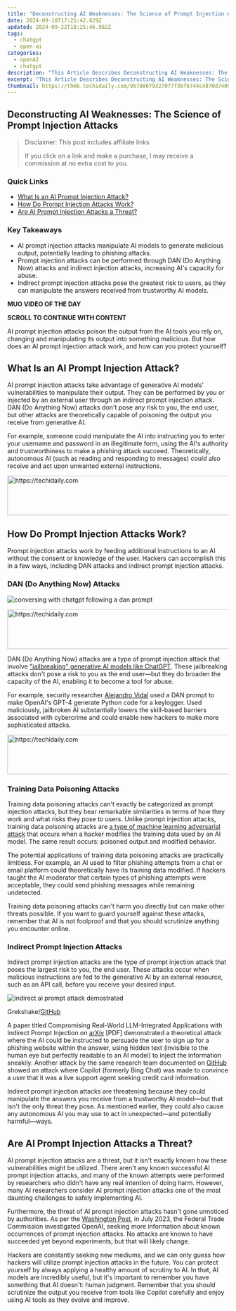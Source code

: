 ```yaml
---
title: "Deconstructing AI Weaknesses: The Science of Prompt Injection Attacks"
date: 2024-09-18T17:25:42.829Z
updated: 2024-09-22T18:25:46.982Z
tags:
  - chatgpt
  - open-ai
categories:
  - openAI
  - chatgpt
description: "This Article Describes Deconstructing AI Weaknesses: The Science of Prompt Injection Attacks"
excerpt: "This Article Describes Deconstructing AI Weaknesses: The Science of Prompt Injection Attacks"
thumbnail: https://thmb.techidaily.com/95788679327077f3bf6744c4870d74096e3663b00fb525d667e1a6c4f5883874.jpg
---
```


## Deconstructing AI Weaknesses: The Science of Prompt Injection Attacks

>  Disclaimer: This post includes affiliate links
>
>  If you click on a link and make a purchase, I may receive a commission at no extra cost to you.
>

### Quick Links

* [What Is an AI Prompt Injection Attack?](https://homestyler.sjv.io/y209g3)
* [How Do Prompt Injection Attacks Work?](https://turbotech.pxf.io/pyx4je)
* [Are AI Prompt Injection Attacks a Threat?](https://tinyland.pxf.io/org4ra)

### Key Takeaways

* AI prompt injection attacks manipulate AI models to generate malicious output, potentially leading to phishing attacks.
* Prompt injection attacks can be performed through DAN (Do Anything Now) attacks and indirect injection attacks, increasing AI's capacity for abuse.
* Indirect prompt injection attacks pose the greatest risk to users, as they can manipulate the answers received from trustworthy AI models.

**MUO VIDEO OF THE DAY**

**SCROLL TO CONTINUE WITH CONTENT**

 AI prompt injection attacks poison the output from the AI tools you rely on, changing and manipulating its output into something malicious. But how does an AI prompt injection attack work, and how can you protect yourself?

## What Is an AI Prompt Injection Attack?

 AI prompt injection attacks take advantage of generative AI models' vulnerabilities to manipulate their output. They can be performed by you or injected by an external user through an indirect prompt injection attack. DAN (Do Anything Now) attacks don't pose any risk to you, the end user, but other attacks are theoretically capable of poisoning the output you receive from generative AI.

 For example, someone could manipulate the AI into instructing you to enter your username and password in an illegitimate form, using the AI's authority and trustworthiness to make a phishing attack succeed. Theoretically, autonomous AI (such as reading and responding to messages) could also receive and act upon unwanted external instructions.

<!-- affiliate ads begin -->
<a href="https://appsumo.8odi.net/c/5597632/2118311/7443" target="_top" id="2118311">
  <img src="//a.impactradius-go.com/display-ad/7443-2118311" border="0" alt="https://techidaily.com" width="728" height="90"/>
</a>
<img height="0" width="0" src="https://appsumo.8odi.net/i/5597632/2118311/7443" style="position:absolute;visibility:hidden;" border="0" />
<!-- affiliate ads end -->

## How Do Prompt Injection Attacks Work?

 Prompt injection attacks work by feeding additional instructions to an AI without the consent or knowledge of the user. Hackers can accomplish this in a few ways, including DAN attacks and indirect prompt injection attacks.

### DAN (Do Anything Now) Attacks

![conversing with chatgpt following a dan prompt](https://static1.makeuseofimages.com/wordpress/wp-content/uploads/2023/11/conversing-with-chatgpt-following-a-dan-prompt.jpg)

<!-- affiliate ads begin -->
<a href="https://appsumo.8odi.net/c/5597632/2094429/7443" target="_top" id="2094429">
  <img src="//a.impactradius-go.com/display-ad/7443-2094429" border="0" alt="https://techidaily.com" width="728" height="90"/>
</a>
<img height="0" width="0" src="https://appsumo.8odi.net/i/5597632/2094429/7443" style="position:absolute;visibility:hidden;" border="0" />
<!-- affiliate ads end -->

 DAN (Do Anything Now) attacks are a type of prompt injection attack that involve ["jailbreaking" generative AI models like ChatGPT](https://www.makeuseof.com/openai-chatgpt-biggest-probelms/). These jailbreaking attacks don't pose a risk to you as the end user—but they do broaden the capacity of the AI, enabling it to become a tool for abuse.

 For example, security researcher [Alejandro Vidal](https://twitter.com/doblepensador/status/1635721485665837059) used a DAN prompt to make OpenAI's GPT-4 generate Python code for a keylogger. Used maliciously, jailbroken AI substantially lowers the skill-based barriers associated with cybercrime and could enable new hackers to make more sophisticated attacks.

<!-- affiliate ads begin -->
<a href="https://aligracehair.sjv.io/c/5597632/2036486/19272" target="_top" id="2036486">
  <img src="//a.impactradius-go.com/display-ad/19272-2036486" border="0" alt="https://techidaily.com" width="728" height="90"/>
</a>
<img height="0" width="0" src="https://aligracehair.sjv.io/i/5597632/2036486/19272" style="position:absolute;visibility:hidden;" border="0" />
<!-- affiliate ads end -->

### Training Data Poisoning Attacks

 Training data poisoning attacks can't exactly be categorized as prompt injection attacks, but they bear remarkable similarities in terms of how they work and what risks they pose to users. Unlike prompt injection attacks, training data poisoning attacks are [a type of machine learning adversarial attack](https://www.makeuseof.com/what-are-adversarial-attacks-machine-learning/) that occurs when a hacker modifies the training data used by an AI model. The same result occurs: poisoned output and modified behavior.

 The potential applications of training data poisoning attacks are practically limitless. For example, an AI used to filter phishing attempts from a chat or email platform could theoretically have its training data modified. If hackers taught the AI moderator that certain types of phishing attempts were acceptable, they could send phishing messages while remaining undetected.

 Training data poisoning attacks can't harm you directly but can make other threats possible. If you want to guard yourself against these attacks, remember that AI is not foolproof and that you should scrutinize anything you encounter online.

### Indirect Prompt Injection Attacks

 Indirect prompt injection attacks are the type of prompt injection attack that poses the largest risk to you, the end user. These attacks occur when malicious instructions are fed to the generative AI by an external resource, such as an API call, before you receive your desired input.

![indirect ai prompt attack demostrated](https://static1.makeuseofimages.com/wordpress/wp-content/uploads/2024/01/indirect-ai-prompt-attack-demostrated.png)

Grekshake/[GitHub](https://github.com/greshake)

 A paper titled Compromising Real-World LLM-Integrated Applications with Indirect Prompt Injection on [arXiv](https://arxiv.org/pdf/2302.12173.pdf) \[PDF\] demonstrated a theoretical attack where the AI could be instructed to persuade the user to sign up for a phishing website within the answer, using hidden text (invisible to the human eye but perfectly readable to an AI model) to inject the information sneakily. Another attack by the same research team documented on [GitHub](https://greshake.github.io/) showed an attack where Copilot (formerly Bing Chat) was made to convince a user that it was a live support agent seeking credit card information.

 Indirect prompt injection attacks are threatening because they could manipulate the answers you receive from a trustworthy AI model—but that isn't the only threat they pose. As mentioned earlier, they could also cause any autonomous AI you may use to act in unexpected—and potentially harmful—ways.

## Are AI Prompt Injection Attacks a Threat?

 AI prompt injection attacks are a threat, but it isn't exactly known how these vulnerabilities might be utilized. There aren't any known successful AI prompt injection attacks, and many of the known attempts were performed by researchers who didn't have any real intention of doing harm. However, many AI researchers consider AI prompt injection attacks one of the most daunting challenges to safely implementing AI.

 Furthermore, the threat of AI prompt injection attacks hasn't gone unnoticed by authorities. As per the [Washington Post](https://www.washingtonpost.com/technology/2023/07/13/ftc-openai-chatgpt-sam-altman-lina-khan/), in July 2023, the Federal Trade Commission investigated OpenAI, seeking more information about known occurrences of prompt injection attacks. No attacks are known to have succeeded yet beyond experiments, but that will likely change.

 Hackers are constantly seeking new mediums, and we can only guess how hackers will utilize prompt injection attacks in the future. You can protect yourself by always applying a healthy amount of scrutiny to AI. In that, AI models are incredibly useful, but it's important to remember you have something that AI doesn't: human judgment. Remember that you should scrutinize the output you receive from tools like Copilot carefully and enjoy using AI tools as they evolve and improve.

</article

<ins class="adsbygoogle"
     style="display:block"
     data-ad-format="autorelaxed"
     data-ad-client="ca-pub-7571918770474297"
     data-ad-slot="1223367746"></ins>

<ins class="adsbygoogle"
     style="display:block"
     data-ad-client="ca-pub-7571918770474297"
     data-ad-slot="8358498916"
     data-ad-format="auto"
     data-full-width-responsive="true"></ins>



